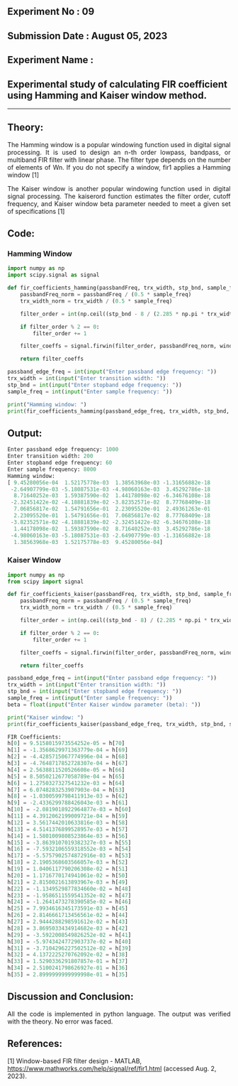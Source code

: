 ## Experiment No : 09

## Submission Date : August 05, 2023

## Experiment Name :

## Experimental study of calculating FIR coefficient using Hamming and Kaiser window method.

---

## Theory:

<p style="text-align: justify">
The Hamming window is a popular windowing function used in digital signal processing. It is used to design an n-th order lowpass, bandpass, or multiband FIR filter with linear phase. The filter type depends on the number of elements of Wn. If you do not specify a window, fir1 applies a Hamming window [1]
</p>

<p style="text-align: justify">
The Kaiser window is another popular windowing function used in digital signal processing. The kaiserord function estimates the filter order, cutoff frequency, and Kaiser window beta parameter needed to meet a given set of specifications [1]
</p>

## Code:

### Hamming Window

```python
import numpy as np
import scipy.signal as signal

def fir_coefficients_hamming(passbandFreq, trx_width, stp_bnd, sample_freq):
    passbandFreq_norm = passbandFreq / (0.5 * sample_freq)
    trx_width_norm = trx_width / (0.5 * sample_freq)

    filter_order = int(np.ceil((stp_bnd - 8 / (2.285 * np.pi * trx_width_norm))))

    if filter_order % 2 == 0:
        filter_order += 1

    filter_coeffs = signal.firwin(filter_order, passbandFreq_norm, window='hamming')

    return filter_coeffs

passband_edge_freq = int(input("Enter passband edge frequency: "))
trx_width = int(input("Enter transition width: "))
stp_bnd = int(input("Enter stopband edge frequency: "))
sample_freq = int(input("Enter sample frequency: "))

print("Hamming window: ")
print(fir_coefficients_hamming(passband_edge_freq, trx_width, stp_bnd, sample_freq))
```

## Output:

```py
Enter passband edge frequency: 1000
Enter transition width: 200
Enter stopband edge frequency: 60
Enter sample frequency: 8000
Hamming window:
[ 9.45280056e-04  1.52175778e-03  1.38563968e-03 -1.31656882e-18
 -2.64907799e-03 -5.18087531e-03 -4.98060163e-03  3.45292786e-18
  8.71640252e-03  1.59387590e-02  1.44178098e-02 -6.34676108e-18
 -2.32451422e-02 -4.18881839e-02 -3.82352571e-02  8.77768409e-18
  7.06856817e-02  1.54791656e-01  2.23095520e-01  2.49361263e-01
  2.23095520e-01  1.54791656e-01  7.06856817e-02  8.77768409e-18
 -3.82352571e-02 -4.18881839e-02 -2.32451422e-02 -6.34676108e-18
  1.44178098e-02  1.59387590e-02  8.71640252e-03  3.45292786e-18
 -4.98060163e-03 -5.18087531e-03 -2.64907799e-03 -1.31656882e-18
  1.38563968e-03  1.52175778e-03  9.45280056e-04]
```

### Kaiser Window

```python
import numpy as np
from scipy import signal

def fir_coefficients_kaiser(passbandFreq, trx_width, stp_bnd, sample_freq, beta):
    passbandFreq_norm = passbandFreq / (0.5 * sample_freq)
    trx_width_norm = trx_width / (0.5 * sample_freq)

    filter_order = int(np.ceil((stp_bnd - 8) / (2.285 * np.pi * trx_width_norm)))

    if filter_order % 2 == 0:
        filter_order += 1

    filter_coeffs = signal.firwin(filter_order, passbandFreq_norm, window=('kaiser', beta))

    return filter_coeffs

passband_edge_freq = int(input("Enter passband edge frequency: "))
trx_width = int(input("Enter transition width: "))
stp_bnd = int(input("Enter stopband edge frequency: "))
sample_freq = int(input("Enter sample frequency: "))
beta = float(input("Enter Kaiser window parameter (beta): "))

print("Kaiser window: ")
print(fir_coefficients_kaiser(passband_edge_freq, trx_width, stp_bnd, sample_freq, beta))
```
```py
FIR Coefficients:
h[0] = 9.5158015973554252e-05 = h[70]
h[1] = -1.3568629971363779e-04 = h[69]
h[2] = -4.4285715067774996e-04 = h[68]
h[3] = -4.7648717852728307e-04 = h[67]
h[4] = 2.5638811520526608e-05 = h[66]
h[5] = 8.5050212677058789e-04 = h[65]
h[6] = 1.2750327327541232e-03 = h[64]
h[7] = 6.0748283253907903e-04 = h[63]
h[8] = -1.0300599798411913e-03 = h[62]
h[9] = -2.4336299788426043e-03 = h[61]
h[10] = -2.0819018922964877e-03 = h[60]
h[11] = 4.3912062199009721e-04 = h[59]
h[12] = 3.5617442010633816e-03 = h[58]
h[13] = 4.5141376899528957e-03 = h[57]
h[14] = 1.5801009808523864e-03 = h[56]
h[15] = -3.8639107019382327e-03 = h[55]
h[16] = -7.5932106559318552e-03 = h[54]
h[17] = -5.5757902574872916e-03 = h[53]
h[18] = 2.1905368603566057e-03 = h[52]
h[19] = 1.0406117790206308e-02 = h[51]
h[20] = 1.1716770174941061e-02 = h[50]
h[21] = 2.8150021613893967e-03 = h[49]
h[22] = -1.1349529877834660e-02 = h[48]
h[23] = -1.9586511559541352e-02 = h[47]
h[24] = -1.2641473278390585e-02 = h[46]
h[25] = 7.9934616345173591e-03 = h[45]
h[26] = 2.8146661713456561e-02 = h[44]
h[27] = 2.9444288298591612e-02 = h[43]
h[28] = 3.8695033434914682e-03 = h[42]
h[29] = -3.5922008549826252e-02 = h[41]
h[30] = -5.9743424772903737e-02 = h[40]
h[31] = -3.7104296227502512e-02 = h[39]
h[32] = 4.1372225270762092e-02 = h[38]
h[33] = 1.5290336291807857e-01 = h[37]
h[34] = 2.5100241798626927e-01 = h[36]
h[35] = 2.8999999999999998e-01 = h[35]
```

## Discussion and Conclusion:

<p style="text-align: justify">
All the code is implemented in python language. The output was verified with the theory. No error was faced.
</p>

## References:

[1] Window-based FIR filter design - MATLAB, https://www.mathworks.com/help/signal/ref/fir1.html (accessed Aug. 2, 2023).
